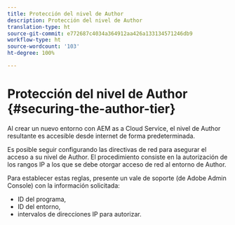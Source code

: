 ```yaml
---
title: Protección del nivel de Author
description: Protección del nivel de Author
translation-type: ht
source-git-commit: e772687c4034a364912aa426a133134571246db9
workflow-type: ht
source-wordcount: '103'
ht-degree: 100%

---
```



# Protección del nivel de Author {#securing-the-author-tier}

Al crear un nuevo entorno con AEM as a Cloud Service, el nivel de Author resultante es accesible desde internet de forma predeterminada.

Es posible seguir configurando las directivas de red para asegurar el acceso a su nivel de Author. El procedimiento consiste en la autorización de los rangos IP a los que se debe otorgar acceso de red al entorno de Author.

Para establecer estas reglas, presente un vale de soporte (de Adobe Admin Console) con la información solicitada:
- ID del programa,
- ID del entorno,
- intervalos de direcciones IP para autorizar.